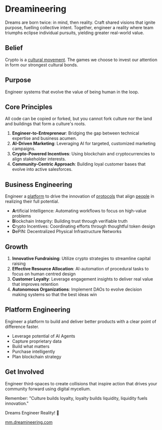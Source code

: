 # Dreamineering

Dreams are born twice: in mind, then reality. Craft shared visions that ignite purpose, fuelling collective intent. Together, engineer a reality where team triumphs eclipse individual pursuits, yielding greater real-world value.

## Belief

Crypto is a [cultural movement](https://mm.dreamineering.com/docs/culture/). The games we choose to invest our attention in form our strongest cultural bonds.

## Purpose

Engineer systems that evolve the value of being human in the loop.

## Core Principles

All code can be copied or forked, but you cannot fork culture nor the land and buildings that form a culture's roots. 

1. **Engineer-to-Entrepreneur**: Bridging the gap between technical expertise and business acumen.
2. **AI-Driven Marketing**: Leveraging AI for targeted, customized marketing campaigns.
3. **Crypto-Powered Incentives**: Using blockchain and cryptocurrencies to align stakeholder interests.
4. **Community-Centric Approach**: Building loyal customer bases that evolve into active salesforces.

## Business Engineering

Engineer a [platform](https://mm.dreamineering.com/docs/platform) to drive the innovation of [protocols](https://mm.dreamineering.com/docs/protocols/) that align [people](https://mm.dreamineering.com/docs/people) in realizing their full potential.

- **A**rtificial Intelligence: Automating workflows to focus on high-value problems
- **B**lockchain Integrity: Building trust through verifiable truth
- **C**rypto Incentives: Coordinating efforts through thoughtful token design
- **D**ePIN: Decentralized Physical Infrastructure Networks

## Growth

1. **Innovative Fundraising**: Utilize crypto strategies to streamline capital raising
2. **Effective Resource Allocation**: AI-automation of procedural tasks to focus on human centred design
3. **Customer Loyalty**: Leverage engagement insights to deliver real value that improves retention
5. **Autonomous Organizations**: Implement DAOs to evolve decision making systems so that the best ideas win

## Platform Engineering

Engineer a platform to build and deliver better products with a clear point of difference faster.

- Leverage potential of AI Agents
- Capture proprietary data
- Build what matters
- Purchase intelligently
- Plan blockchain strategy

## Get Involved

Engineer third-spaces to create collisions that inspire action that drives your community forward using digital mycelium. 

Remember: "Culture builds loyalty, loyalty builds liquidity, liquidity fuels innovation."

Dreams Engineer Reality! 🚀

[mm.dreamineering.com](https://mm.dreamineering.com/)
